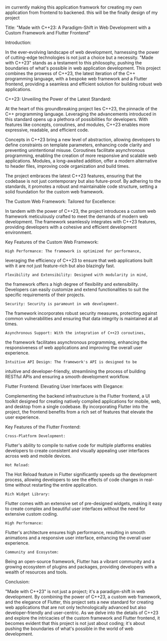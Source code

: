 im currently making this application framwork for creating my own application from 
frontend to backened.
this will be the finally design of my project


Title: "Made with C++23: 
A Paradigm-Shift in Web Development with a Custom Framework and Flutter Frontend"

Introduction:

In the ever-evolving landscape of web development, harnessing the power of 
cutting-edge technologies is not just a choice but a necessity. 
"Made with C++23" stands as a testament to this philosophy, pushing the boundaries of 
what's possible in web application development. 
This project combines the prowess of C++23, 
the latest iteration of the C++ programming language, 
with a bespoke web framework and a Flutter frontend, providing a seamless and 
efficient solution for building robust web applications.

C++23: Unveiling the Power of the Latest Standard:

At the heart of this groundbreaking project lies C++23, 
the pinnacle of the C++ programming language. Leveraging the advancements 
introduced in this standard opens up a plethora of possibilities 
for developers. With features like concepts, coroutines, and modules, 
C++23 enables more expressive, readable, and efficient code.

Concepts in C++23 bring a new level of abstraction, 
allowing developers to define constraints on template parameters, 
enhancing code clarity and preventing unintentional misuse. 
Coroutines facilitate asynchronous programming, 
enabling the creation of more responsive and scalable web applications. 
Modules, a long-awaited addition, 
offer a modern alternative to header files, improving code organization and build times.

The project embraces the latest C++23 features, 
ensuring that the codebase is not just contemporary but also future-proof. 
By adhering to the standards, 
it promotes a robust and maintainable code structure, 
setting a solid foundation for the custom web framework.

The Custom Web Framework: Tailored for Excellence:

In tandem with the power of C++23, 
the project introduces a custom web framework meticulously crafted to meet 
the demands of modern web development. 
The framework seamlessly integrates with C++23 features, 
providing developers with a cohesive and efficient development environment.

Key Features of the Custom Web Framework:

    High Performance: The framework is optimized for performance, 
leveraging the efficiency of C++23 to ensure that web applications built 
with it are not just feature-rich but also blazingly fast.

    Flexibility and Extensibility: Designed with modularity in mind, 
the framework offers a high degree of flexibility and extensibility. 
Developers can easily customize and extend functionalities to 
suit the specific requirements of their projects.

    Security: Security is paramount in web development. 
The framework incorporates robust security measures, 
protecting against common vulnerabilities and 
ensuring that data integrity is maintained at all times.

    Asynchronous Support: With the integration of C++23 coroutines, 
the framework facilitates asynchronous programming, 
enhancing the responsiveness of web applications and 
improving the overall user experience.

    Intuitive API Design: The framework's API is designed to be 
intuitive and developer-friendly, 
streamlining the process of building 
RESTful APIs and ensuring a smooth development workflow.

Flutter Frontend: Elevating User Interfaces with Elegance:

Complementing the backend infrastructure is the Flutter frontend, 
a UI toolkit designed for creating natively compiled applications 
for mobile, web, and desktop from a single codebase. By 
incorporating Flutter into the project, 
the frontend benefits from a rich set of features that elevate the user experience.

Key Features of the Flutter Frontend:

    Cross-Platform Development: 
Flutter's ability to compile to native code for multiple platforms 
enables developers to create consistent and 
visually appealing user interfaces across web and mobile devices.

    Hot Reload: 
The Hot Reload feature in Flutter significantly speeds up the development process, 
allowing developers to see the effects of code changes in real-time 
without restarting the entire application.

    Rich Widget Library: 
Flutter comes with an extensive set of pre-designed widgets, 
making it easy to create complex and beautiful user interfaces without 
the need for extensive custom coding.

    High Performance: 
Flutter's architecture ensures high performance, 
resulting in smooth animations and a responsive user interface, 
enhancing the overall user experience.

    Community and Ecosystem: 
Being an open-source framework, 
Flutter has a vibrant community and a growing ecosystem of plugins and packages, 
providing developers with a wealth of resources and tools.

Conclusion:

"Made with C++23" is not just a project; 
it's a paradigm-shift in web development. 
By combining the power of C++23, a custom web framework, and the elegance of Flutter, 
this project sets a new standard for creating web applications 
that are not only technologically advanced but also developer-friendly and user-centric. 
As we delve into the details of C++23 and explore the intricacies of 
the custom framework and Flutter frontend, 
it becomes evident that this project is not just about coding; 
it's about pushing the boundaries of what's possible in the world of web development.
